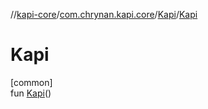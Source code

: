 //[kapi-core](../../../index.md)/[com.chrynan.kapi.core](../index.md)/[Kapi](index.md)/[Kapi](-kapi.md)

# Kapi

[common]\
fun [Kapi](-kapi.md)()
